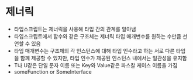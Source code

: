 # 제너릭

- 타입스크립트는 제너릭을 사용해 타입 간의 관계를 알아냄
- 타입스크립트에서 함수와 같은 구조체는 제너릭 타입 매개변수를 원하는 수만큼 선언할 수 있음
- 타입 매개변수는 구조체의 각 인스턴스에 대해 타입 인수라고 하는 서로 다른 타입을 함께 제공할 수 있지만, 타입 인수가 제공된 인스턴스 내에서는 일관성을 유지함
- T나 U같은 단일 문자 이름 또는 Key와 Value같은 파스칼 케이스 이름을 가짐
- someFunction<T> or SomeInterface<T>
